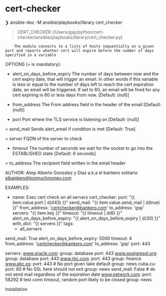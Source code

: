# cert-checker

❯ ansible-doc -M ansible/playbooks/library cert_checker
> CERT_CHECKER    (/Users/gsp/python/cert-checker/ansible/playbooks/library/cert_checker.py)

        The module connects to a lists of hosts sequentially on a given port and reports whether cert will expire before the number of days specified in a variable

OPTIONS (= is mandatory):

- alert_on_days_before_expiry
        The number of days between now and the cert expiry date, that will trigger an email. In other words if this variable is less or equal to the number of days
        left to reach the cert expiration date, an email will be triggered. If set to 60, an email will be fired for any cert expiring in 60 or less days from now.
        [Default: (null)]

- from_address
        The From address field in the header of the email
        [Default: (null)]

- port
        Port where the TLS service is listening on
        [Default: (null)]

= send_mail
        Sends alert_email if condition is met
        [Default: True]

= server
        FQDN of the server to check


- timeout
        The number of seconds we wait for the socket to go into the ESTABLISHED state
        [Default: 6 seconds]

= to_address
        The recipient field written in the email header



AUTHOR: Aliep Alberto Gonzalez y Diaz a.k.a el bankero solitario  elbankero@toomuchmoney.com

EXAMPLES:

- name: Exec cert check on all  servers
  cert_checker:
    port: "{{ item.value.port | d(443) }}"
    send_mail: "{{ item.value.send_mail | d(true) }}"
    from_address: 'certchecker@bankero.com'
    to_address: 'gsp'
    servers: "{{ item.key }}"
    timeout: "{{ timeout | d(6) }}"
    alert_on_days_before_expiry: "{{ alert_on_days_before_expiry | d(30) }}"
  with_dict: "{{ servers }}"
  tags:
    - all_servers

send_mail: True
alert_on_days_before_expiry: 5000
timeout: 4
from_address: 'certchecker@bankero.com'
to_address: 'gsp'
port: 443


servers:
  www.oracle.com:
    group: database
    port: 443
  www.postgresql.org:
    group: database
    port: 443
  www.rbc.com:
    port: 443
    group: finance
  www.abc.es:
    port: 443 # No port given take default
    group: news
  cuba.cu:
    port: 80 # No SSL here should not exit
    group: news
    send_mail: False # do not send mail regardless of the expiration date
  www.network.com:
    port: 58292 # test conn timeout, random port likely to be closed
    group: news

Installation